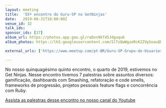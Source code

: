 ```yaml
---
layout: meeting
title:  '55º encontro do Guru-SP no GetNinjas'
date:   2019-08-31T10:00:00Z
venue_id: 32
talk_ids:
sponsor_ids: [37]
album_url: https://photos.app.goo.gl/raDxn9kT45Jdguqu6
album_photos: https://lh3.googleusercontent.com/SlTzQwWgzeRcK2ZVpSoauQbsVHfRr_psaClG3lSYZO5SXu-7TsgymHbg9gHyddpmjwqjLbcjtw9_zSQ6tgDzGceFApT5oYABL6JUyFRxyGVb-C4iRmU0w0hzeB3ajftWPGucwlOEIOxd-lQ50F2EyZtm4qLbmPWWV2SZMj_rFUMJBUwD1li80HF8A9ivQBbSQB4lcqtugDr0WU4OhVOSrVTbAQ15Zm3Y0Ly7s9yOuWbKKhtFU_QRCjTbhA7YLjW27hXPPctySDHBquQ5GH4xetWF6FaWpY-VUBxwRla7eeCqLSAzoBufcPYD22dA7qg5xem3BT76lVt71LIQAOqI2M-Z647wUFtnV44go7FbWM7tWOKYszSJWOBceUxGuVX34Bg1bX9ardQlr7UnaW9_rlqXHxnbs9fM3w7_2KfbBM5fVqU8AgymFOm30sEVBCdn4SAusvM5b0AeQOziopv4b8RB3acBorxNRNMLyv2DVX4MrynfLT_abdwveQ7Rb1RtEr_8yag6twhcem0djS2zEjR89aRs8uIDSPwdM7Dmu44izqIxclsd11wt_q0VYRKUJ0xvR7sobaMfMd9h0Lm7Sh00hQsF20ADVFgFWf0ppiJOzRpT6RMi88Z2eI2BKhqUfvternOVUBMKrlWAZcM1M0DCSD0_t4cFOga6JC-MrDpdk5LCL4ojVOqALITI5Jb74mYgMZrav4v_u5nQEAAEep9fxgP947saETZuHI2rKpL5aWjJ

external_urls: ['https://www.meetup.com/pt-BR/Guru-SP-Grupo-de-Usuarios-Ruby-de-Sao-Paulo/events/263186450/', 'https://speakerfight.com/events/55o-encontro-do-guru-sp-na-getninjas-sabado-dia-3108/']

---
```


No nosso quinquagésimo quinto encontro, o quarto de 2019, estivemos no Get Ninjas.
Nesse encontro tivemos 7 palestras sobre assuntos diversos: gamificação, dashboards com Smashing, refatoração e code smells, frameworks de progressão, projetos pessoais feature flags e concorrência com Ruby.

[Assista as palestras desse encontro no nosso canal do Youtube](https://www.youtube.com/watch?v=7DzWGtvc4JM&list=PL5KmpU-nEj8YBi1oPbnOkAgoabMw0EVLM)
